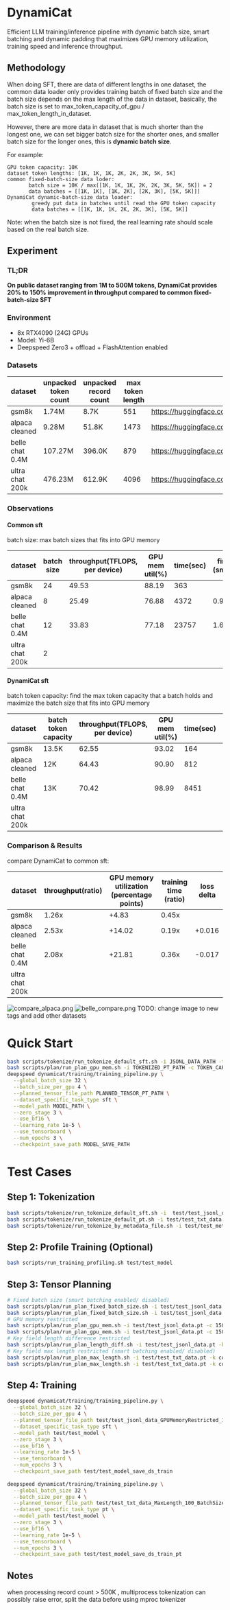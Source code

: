 
# DynamiCat

Efficient LLM training/inference pipeline with dynamic batch size, smart batching and dynamic padding that maximizes GPU memory utilization, training speed and inference throughput.

## Methodology

When doing SFT, there are data of different lengths in one dataset, the common data loader only provides training batch of fixed batch size and the batch size depends on the max length of the data in dataset, basically, the batch size is set to max_token_capacity_of_gpu / max_token_length_in_dataset.

However, there are more data in dataset that is much shorter than the longest one, we can set bigger batch size for the shorter ones, and smaller batch size for the longer ones, this is **dynamic batch size**.

For example: 
```text
GPU token capacity: 10K
dataset token lengths: [1K, 1K, 1K, 2K, 2K, 3K, 5K, 5K]
common fixed-batch-size data loder: 
       batch size = 10K / max([1K, 1K, 1K, 2K, 2K, 3K, 5K, 5K]) = 2
       data batches = [[1K, 1K], [1K, 2K], [2K, 3K], [5K, 5K]]]
DynamiCat dynamic-batch-size data loader:
        greedy put data in batches until read the GPU token capacity
        data batches = [[1K, 1K, 1K, 2K, 2K, 3K], [5K, 5K]]
```

Note: when the batch size is not fixed, the real learning rate should scale based on the real batch size.

## Experiment

### TL;DR
**On public dataset ranging from 1M to 500M tokens, DynamiCat provides 20% to 150% improvement in throughput compared to common fixed-batch-size SFT**



### Environment
- 8x RTX4090 (24G) GPUs
- Model: Yi-6B
- Deepspeed Zero3 + offload + FlashAttention enabled

### Datasets

| dataset         | unpacked token count | unpacked record count | max token length | link                                                           |
|-----------------|----------------------|-----------------------|------------------|----------------------------------------------------------------|
| gsm8k           | 1.74M                | 8.7K                  | 551              | https://huggingface.co/datasets/openai/gsm8k                    | 
| alpaca cleaned  | 9.28M                | 51.8K                 | 1473             | https://huggingface.co/datasets/yahma/alpaca-cleaned           |
| belle chat 0.4M | 107.27M              | 396.0K                 | 879              | https://huggingface.co/datasets/BelleGroup/generated_chat_0.4M |
| ultra chat 200k | 476.23M              | 612.9K                | 4096             | https://huggingface.co/datasets/HuggingFaceH4/ultrachat_200k | 


### Observations

#### Common sft

batch size: max batch sizes that fits into GPU memory

| dataset         | batch size | throughput(TFLOPS, per device) | GPU mem util(%) | time(sec) | final loss (smoothed) |
|-----------------|------------|--------------------------------|-----------------|-----------|-----------------------|
| gsm8k           | 24         | 49.53                          | 88.19           | 363       |                       | 
| alpaca cleaned  | 8          | 25.49                          | 76.88           | 4372      | 0.931                 |
| belle chat 0.4M | 12         | 33.83                          | 77.18           | 23757     | 1.631                 |
| ultra chat 200k | 2          |                                |                 |           |                       |


#### DynamiCat sft 

batch token capacity: find the max token capacity that a batch holds and maximize the batch size that fits into GPU memory 

| dataset         | batch token capacity | throughput(TFLOPS, per device) | GPU mem util(%) | time(sec) | final loss (smoothed) | 
|-----------------|----------------------|--------------------------------|-----------------|-----------|-----------------------|
| gsm8k           | 13.5K                | 62.55                          | 93.02           | 164       |                       | 
| alpaca cleaned  | 12K                  | 64.43                          | 90.90           | 812       | 0.947                 | 
| belle chat 0.4M | 13K                  | 70.42                          | 98.99           | 8451      | 1.614                 | 
| ultra chat 200k |                      |                                |                 |           |                       |

### Comparison & Results
compare DynamiCat to common sft:

| dataset         | throughput(ratio) | GPU memory utilization (percentage points) | training time (ratio) | loss delta | 
|-----------------|-------------------|--------------------------------------------|-----------------------|------------|
| gsm8k           | 1.26x             | +4.83                                      | 0.45x                 |            |                  
| alpaca cleaned  | 2.53x             | +14.02                                     | 0.19x                 | +0.016     | 
| belle chat 0.4M | 2.08x             | +21.81                                     | 0.36x                 | -0.017     |
| ultra chat 200k |                   |                                            |                       |            |

![compare_alpaca.png](experiment%2Fimg%2Fcompare_alpaca.png)
![belle_compare.png](experiment%2Fimg%2Fbelle_compare.png)
TODO: change image to new tags and add other datasets 

# Quick Start

```bash
bash scripts/tokenize/run_tokenize_default_sft.sh -i JSONL_DATA_PATH -t TOKENIZER_PATH
bash scripts/plan/run_plan_gpu_mem.sh -i TOKENIZED_PT_PATH -c TOKEN_CAPACITY_LIMIT -r [options: bs_asc, bs_desc, pc_asc, pc_desc, random, none]
deepspeed dynamicat/training/training_pipeline.py \
  --global_batch_size 32 \
  --batch_size_per_gpu 4 \
  --planned_tensor_file_path PLANNED_TENSOR_PT_PATH \
  --dataset_specific_task_type sft \
  --model_path MODEL_PATH \
  --zero_stage 3 \
  --use_bf16 \
  --learning_rate 1e-5 \
  --use_tensorboard \
  --num_epochs 3 \
  --checkpoint_save_path MODEL_SAVE_PATH
```


# Test Cases

## Step 1: Tokenization

```bash
bash scripts/tokenize/run_tokenize_default_sft.sh -i  test/test_jsonl_data -t test/test_tokenizer/
bash scripts/tokenize/run_tokenize_default_pt.sh -i test/test_txt_data -t test/test_tokenizer/
bash scripts/tokenize/run_tokenize_by_metadata_file.sh -i test/test_metadata_file.json -t test/test_tokenizer/
```

## Step 2: Profile Training (Optional)

```bash
bash scripts/run_training_profiling.sh test/test_model
```


## Step 3: Tensor Planning

```bash
# Fixed batch size (smart batching enabled/ disabled)
bash scripts/plan/run_plan_fixed_batch_size.sh -i test/test_jsonl_data.pt -b 4 -s 1
bash scripts/plan/run_plan_fixed_batch_size.sh -i test/test_jsonl_data.pt -b 4
# GPU memory restricted
bash scripts/plan/run_plan_gpu_mem.sh -i test/test_jsonl_data.pt -c 1500
bash scripts/plan/run_plan_gpu_mem.sh -i test/test_jsonl_data.pt -c 15000 -r [plan_order_type, options are: bs_asc, bs_desc, pc_asc, pc_desc, random, none]
# Key field length difference restricted
bash scripts/plan/run_plan_length_diff.sh -i test/test_jsonl_data.pt -k prompt -d 10 -b 8
# Key field max length restricted (smart batching enabled/ disabled)
bash scripts/plan/run_plan_max_length.sh -i test/test_txt_data.pt -k content -m 100 -b 8 -s 1
bash scripts/plan/run_plan_max_length.sh -i test/test_txt_data.pt -k content -m 100 -b 8
```


## Step 4: Training

```bash
deepspeed dynamicat/training/training_pipeline.py \
  --global_batch_size 32 \
  --batch_size_per_gpu 4 \
  --planned_tensor_file_path test/test_jsonl_data_GPUMemoryRestricted_15000.pt \
  --dataset_specific_task_type sft \
  --model_path test/test_model \
  --zero_stage 3 \
  --use_bf16 \
  --learning_rate 1e-5 \
  --use_tensorboard \
  --num_epochs 3 \
  --checkpoint_save_path test/test_model_save_ds_train
 
deepspeed dynamicat/training/training_pipeline.py \
  --global_batch_size 32 \
  --batch_size_per_gpu 4 \
  --planned_tensor_file_path test/test_txt_data_MaxLength_100_BatchSize_8.pt \
  --dataset_specific_task_type pt \
  --model_path test/test_model \
  --zero_stage 3 \
  --use_bf16 \
  --learning_rate 1e-5 \
  --use_tensorboard \
  --num_epochs 3 \
  --checkpoint_save_path test/test_model_save_ds_train_pt
```

## Notes

when processing record count > 500K , multiprocess tokenization can possibly raise error, split the data before using mproc tokenizer 

[//]: # (# modules documentation)

[//]: # ()
[//]: # (| Module                                            | Description                                                                             |)

[//]: # (|---------------------------------------------------|-----------------------------------------------------------------------------------------|)

[//]: # (| GeneralDatasetTokenizer &#40;abstract&#41;                | multi process tokenizer base class                                                      |)

[//]: # (| GeneralDatasetHfTokenizer                         | multi process Huggingface tokenization                                                  |)

[//]: # (| GeneralDatasetBase &#40;abstract&#41;                     | base class for different dataset types                                                  |)

[//]: # (| FileBaseDataset                                   | base class for file-based dataset                                                       |)

[//]: # (| DefaultTaskSpecificFileBaseDatasetMetadataFactory | default metadata of file-based dataset  for different tasks                             |)

[//]: # (| GeneralTensorPlanner &#40;abstract&#41;                   | base class for different tensor planners                                                |)

[//]: # (| SmartBatchingTensorPlannerMixin  &#40;mix-in&#41;         | smart batching functions                                                                |)

[//]: # (| FixedBatchSizeTensorPlanner                       | tensor planner for arranging data in fixed batch size                                   |)

[//]: # (| GPUMemoryRestrictedTensorPlanner                  | tensor planner for arranging data with GPU memory limit                                 |)

[//]: # (| KeyFieldLengthDifferenceRestrictedTensorPlanner   | tensor planner for arranging data with key field length difference limit and batch size |)

[//]: # (| KeyFieldMaxLengthRestrictedTensorPlanner          | tensor planner for arranging data with key field max length limit and batch size        |)

[//]: # (| GeneralDataCollator                               | collate the planned tensors to form the batch                                           |)

[//]: # (| HFModelProvider                                   | load and save hf models                                                                 | )

[//]: # (| DeepSpeedModelProvider                            | load and save deepspeed model                                                           |)

[//]: # (| utils                                             | including multi-processing, multi threads, traverse, mirror traverse tools              | )

[//]: # ()
[//]: # ()
[//]: # ()
[//]: # ()
[//]: # ()
[//]: # ()
[//]: # ()
[//]: # ( GeneralTrainingPipeline)

[//]: # ()
[//]: # (train the model with the planned dataset)

[//]: # ()
[//]: # ( DynamiCatSFTPipeline)

[//]: # ()
[//]: # (...)

[//]: # ()
[//]: # (Utils)

[//]: # ()
[//]: # ( RayDistUtils)

[//]: # ()
[//]: # (...)
